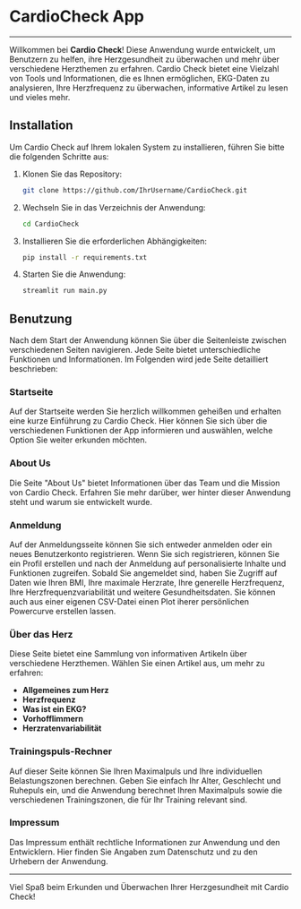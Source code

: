# CardioCheck App

---

Willkommen bei **Cardio Check**! Diese Anwendung wurde entwickelt, um Benutzern zu helfen, ihre Herzgesundheit zu überwachen und mehr über verschiedene Herzthemen zu erfahren. Cardio Check bietet eine Vielzahl von Tools und Informationen, die es Ihnen ermöglichen, EKG-Daten zu analysieren, Ihre Herzfrequenz zu überwachen, informative Artikel zu lesen und vieles mehr.

## Installation

Um Cardio Check auf Ihrem lokalen System zu installieren, führen Sie bitte die folgenden Schritte aus:

1. Klonen Sie das Repository:
    ```bash
    git clone https://github.com/IhrUsername/CardioCheck.git
    ```
2. Wechseln Sie in das Verzeichnis der Anwendung:
    ```bash
    cd CardioCheck
    ```
3. Installieren Sie die erforderlichen Abhängigkeiten:
    ```bash
    pip install -r requirements.txt
    ```
4. Starten Sie die Anwendung:
    ```bash
    streamlit run main.py
    ```

## Benutzung

Nach dem Start der Anwendung können Sie über die Seitenleiste zwischen verschiedenen Seiten navigieren. Jede Seite bietet unterschiedliche Funktionen und Informationen. Im Folgenden wird jede Seite detailliert beschrieben:

### Startseite

Auf der Startseite werden Sie herzlich willkommen geheißen und erhalten eine kurze Einführung zu Cardio Check. Hier können Sie sich über die verschiedenen Funktionen der App informieren und auswählen, welche Option Sie weiter erkunden möchten.

### About Us

Die Seite "About Us" bietet Informationen über das Team und die Mission von Cardio Check. Erfahren Sie mehr darüber, wer hinter dieser Anwendung steht und warum sie entwickelt wurde.

### Anmeldung

Auf der Anmeldungsseite können Sie sich entweder anmelden oder ein neues Benutzerkonto registrieren. Wenn Sie sich registrieren, können Sie ein Profil erstellen und nach der Anmeldung auf personalisierte Inhalte und Funktionen zugreifen. Sobald Sie angemeldet sind, haben Sie Zugriff auf Daten wie Ihren BMI, Ihre maximale Herzrate, Ihre generelle Herzfrequenz, Ihre Herzfrequenzvariabilität und weitere Gesundheitsdaten. Sie können auch aus einer eigenen CSV-Datei einen Plot iherer persönlichen Powercurve erstellen lassen.

### Über das Herz

Diese Seite bietet eine Sammlung von informativen Artikeln über verschiedene Herzthemen. Wählen Sie einen Artikel aus, um mehr zu erfahren:
- **Allgemeines zum Herz**
- **Herzfrequenz**
- **Was ist ein EKG?**
- **Vorhofflimmern**
- **Herzratenvariabilität**

### Trainingspuls-Rechner

Auf dieser Seite können Sie Ihren Maximalpuls und Ihre individuellen Belastungszonen berechnen. Geben Sie einfach Ihr Alter, Geschlecht und Ruhepuls ein, und die Anwendung berechnet Ihren Maximalpuls sowie die verschiedenen Trainingszonen, die für Ihr Training relevant sind.

### Impressum

Das Impressum enthält rechtliche Informationen zur Anwendung und den Entwicklern. Hier finden Sie Angaben zum Datenschutz und zu den Urhebern der Anwendung.

---
Viel Spaß beim Erkunden und Überwachen Ihrer Herzgesundheit mit Cardio Check!
